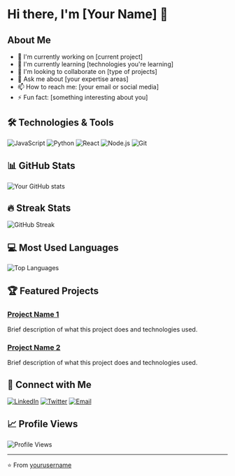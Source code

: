 # Hi there, I'm [Your Name] 👋

## About Me
- 🔭 I'm currently working on [current project]
- 🌱 I'm currently learning [technologies you're learning]
- 👯 I'm looking to collaborate on [type of projects]
- 💬 Ask me about [your expertise areas]
- 📫 How to reach me: [your email or social media]
- ⚡ Fun fact: [something interesting about you]

## 🛠️ Technologies & Tools
![JavaScript](https://img.shields.io/badge/-JavaScript-F7DF1E?style=flat-square&logo=javascript&logoColor=black)
![Python](https://img.shields.io/badge/-Python-3776AB?style=flat-square&logo=python&logoColor=white)
![React](https://img.shields.io/badge/-React-61DAFB?style=flat-square&logo=react&logoColor=black)
![Node.js](https://img.shields.io/badge/-Node.js-339933?style=flat-square&logo=node.js&logoColor=white)
![Git](https://img.shields.io/badge/-Git-F05032?style=flat-square&logo=git&logoColor=white)

## 📊 GitHub Stats
![Your GitHub stats](https://github-readme-stats.vercel.app/api?username=yourusername&show_icons=true&theme=radical)

## 🔥 Streak Stats
![GitHub Streak](https://github-readme-streak-stats.herokuapp.com/?user=yourusername&theme=radical)

## 💻 Most Used Languages
![Top Languages](https://github-readme-stats.vercel.app/api/top-langs/?username=yourusername&layout=compact&theme=radical)

## 🏆 Featured Projects
### [Project Name 1](link-to-repo)
Brief description of what this project does and technologies used.

### [Project Name 2](link-to-repo)
Brief description of what this project does and technologies used.

## 🤝 Connect with Me
[![LinkedIn](https://img.shields.io/badge/-LinkedIn-0077B5?style=flat-square&logo=linkedin&logoColor=white)](your-linkedin-url)
[![Twitter](https://img.shields.io/badge/-Twitter-1DA1F2?style=flat-square&logo=twitter&logoColor=white)](your-twitter-url)
[![Email](https://img.shields.io/badge/-Email-D14836?style=flat-square&logo=gmail&logoColor=white)](mailto:your-email)

## 📈 Profile Views
![Profile Views](https://komarev.com/ghpvc/?username=yourusername&color=blue)

---
⭐️ From [yourusername](https://github.com/yourusername)
